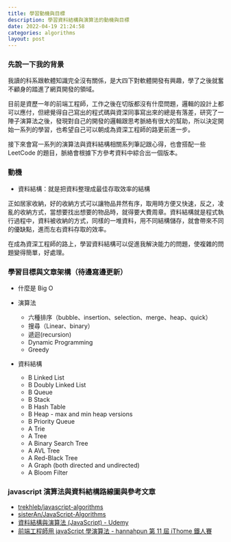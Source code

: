 ```yaml
---
title: 學習動機與目標
description: 學習資料結構與演算法的動機與目標
date: 2022-04-19 21:24:58
categories: algorithms
layout: post
---
```


### 先說一下我的背景

我讀的科系跟軟體知識完全沒有關係，是大四下對軟體開發有興趣，學了之後就奮不顧身的踏進了網頁開發的領域。

目前是資歷一年的前端工程師，工作之後在切版都沒有什麼問題，邏輯的設計上都可以應付，但總覺得自己寫出的程式碼與資深同事寫出來的總是有落差，研究了一陣子演算法之後，發現對自己的開發的邏輯跟思考脈絡有很大的幫助，所以決定開始一系列的學習，也希望自己可以朝成為資深工程師的路更前進一步。

接下來會寫一系列的演算法與資料結構相關系列筆記跟心得，也會搭配一些 LeetCode 的題目，脈絡會根據下方參考資料中綜合出一個版本。

### 動機

- 資料結構：就是把資料整理成最佳存取效率的結構

正如居家收納，好的收納方式可以讓物品井然有序，取用時方便又快速，反之，凌亂的收納方式，當想要找出想要的物品時，就得要大費周章。資料結構就是程式執行過程中，資料被收納的方式，同樣的一堆資料，用不同結構儲存，就會帶來不同的優缺點，進而左右資料存取的效率。

在成為資深工程師的路上，學習資料結構可以促進我解決能力的問題，使複雜的問題變得簡單，好處理。

### 學習目標與文章架構（待邊寫邊更新）

- 什麼是 Big O
- 演算法
  - 六種排序（bubble、insertion、selection、merge、heap、quick）
  - 搜尋（Linear、binary）
  - 遞迴(recursion)
  - Dynamic Programming
  - Greedy

- 資料結構
  - B Linked List
  - B Doubly Linked List
  - B Queue
  - B Stack
  - B Hash Table
  - B Heap - max and min heap versions
  - B Priority Queue
  - A Trie
  - A Tree
  - A Binary Search Tree
  - A AVL Tree
  - A Red-Black Tree
  - A Graph (both directed and undirected)
  - A Bloom Filter

### javascript 演算法與資料結構路線圖與參考文章

- [trekhleb/javascript-algorithms](https://github.com/trekhleb/javascript-algorithms)
- [sisterAn/JavaScript-Algorithms](https://github.com/sisterAn/JavaScript-Algorithms)
- [資料結構與演算法 (JavaScript) - Udemy](https://www.udemy.com/course/algorithm-data-structure/)
- [前端工程師用 javaScript 學演算法 - hannahpun 第 11 屆 iThome 鐵人賽](https://ithelp.ithome.com.tw/users/20106426/ironman/2136)
